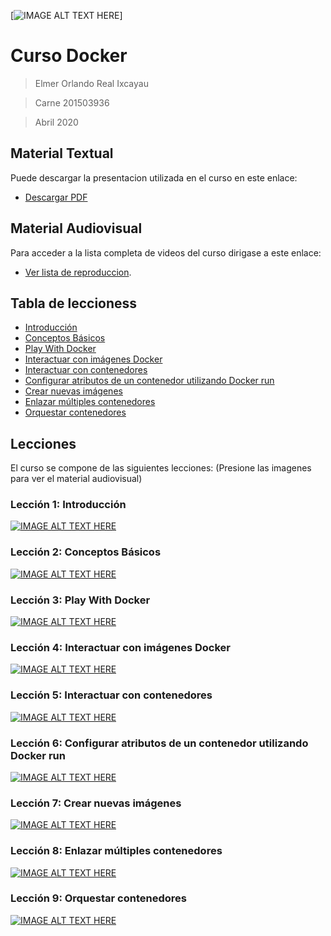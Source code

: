 [![IMAGE ALT TEXT HERE](https://www.docker.com/sites/default/files/social/docker_facebook_share.png)]

# Curso Docker

> Elmer Orlando Real Ixcayau

> Carne 201503936

> Abril 2020


## Material Textual
Puede descargar la presentacion utilizada en el curso en este enlace:
- [Descargar PDF](https://github.com/ElmerReal/Tesis-201503936/raw/master/Docker/Tesis_201503936%20Curso%20Docker.pdf)

## Material Audiovisual
Para acceder a la lista completa de videos del curso dirigase a este enlace:
- [Ver lista de reproduccion](https://www.youtube.com/playlist?list=PLrKKA2ApdaaCy1xPGopTL4OreZ-w2kgQX).

## Tabla de leccioness

- [Introducción](#lección-1-introducción)
- [Conceptos Básicos](#lección-2-conceptos-básicos)
- [Play With Docker](#lección-3-play-with-docker)
- [Interactuar con imágenes Docker](#lección-4-interactuar-con-imágenes-docker)
- [Interactuar con contenedores](#lección-5-interactuar-con-contenedores)
- [Configurar atributos de un contenedor utilizando Docker run](#lección-6-configurar-atributos-de-un-contenedor-utilizando-docker-run)
- [Crear nuevas imágenes](#lección-7-crear-nuevas-imágenes)
- [Enlazar múltiples contenedores](#lección-8-enlazar-múltiples-contenedores)
- [Orquestar contenedores](#lección-9-orquestar-contenedores)

## Lecciones

El curso se compone de las siguientes lecciones: (Presione las imagenes para ver el material audiovisual)

### Lección 1: Introducción

   [![IMAGE ALT TEXT HERE](https://img.youtube.com/vi/yTcA1dr9FZs/0.jpg)](https://www.youtube.com/watch?v=yTcA1dr9FZs)

### Lección 2: Conceptos Básicos

   [![IMAGE ALT TEXT HERE](https://img.youtube.com/vi/c-6q4K792Ks/0.jpg)](https://www.youtube.com/watch?v=c-6q4K792Ks)

### Lección 3: Play With Docker

   [![IMAGE ALT TEXT HERE](https://img.youtube.com/vi/9ZtdmM6tqxQ/0.jpg)](https://www.youtube.com/watch?v=9ZtdmM6tqxQ)

### Lección 4: Interactuar con imágenes Docker

   [![IMAGE ALT TEXT HERE](https://img.youtube.com/vi/z3cSg5gyzOc/0.jpg)](https://www.youtube.com/watch?v=z3cSg5gyzOc)

### Lección 5: Interactuar con contenedores

   [![IMAGE ALT TEXT HERE](https://img.youtube.com/vi/6lnhR1nOS78/0.jpg)](https://www.youtube.com/watch?v=6lnhR1nOS78)

### Lección 6: Configurar atributos de un contenedor utilizando Docker run  

   [![IMAGE ALT TEXT HERE](https://img.youtube.com/vi/5cdPrCFASjU/0.jpg)](https://www.youtube.com/watch?v=5cdPrCFASjU)

### Lección 7: Crear nuevas imágenes 

   [![IMAGE ALT TEXT HERE](https://img.youtube.com/vi/-RKMbB4-huI/0.jpg)](https://www.youtube.com/watch?v=-RKMbB4-huI)

### Lección 8: Enlazar múltiples contenedores

   [![IMAGE ALT TEXT HERE](https://img.youtube.com/vi/_gUfz85GqaY/0.jpg)](https://www.youtube.com/watch?v=_gUfz85GqaY)

### Lección 9: Orquestar contenedores

   [![IMAGE ALT TEXT HERE](https://img.youtube.com/vi/Aq9hXpdTns0/0.jpg)](https://www.youtube.com/watch?v=Aq9hXpdTns0)
